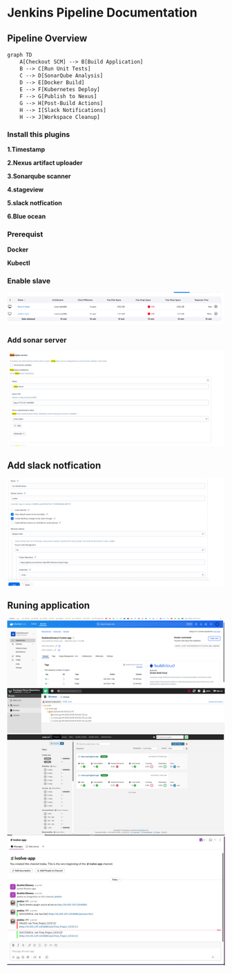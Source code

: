 # Jenkins Pipeline Documentation

## Pipeline Overview

```mermaid
graph TD
    A[Checkout SCM] --> B[Build Application]
    B --> C[Run Unit Tests]
    C --> D[SonarQube Analysis]
    D --> E[Docker Build]
    E --> F[Kubernetes Deploy]
    F --> G[Publish to Nexus]
    G --> H[Post-Build Actions]
    H --> I[Slack Notifications]
    H --> J[Workspace Cleanup]
```
### Install this plugins 
**1.Timestamp**

**2.Nexus artifact uploader**

**3.Sonarqube scanner**

**4.stageview**

**5.slack notfication**

**6.Blue  ocean**
### Prerequist

**Docker**

**Kubectl**

### Enable slave

![slave](https://github.com/ibrahim-reda-2001/Final_Project_iVolve/blob/master/Jenkins/screenshots/slave.png)

### Add sonar server 

![sonar](https://github.com/ibrahim-reda-2001/Final_Project_iVolve/blob/master/Jenkins/screenshots/integratewithsoner.png)

## Add slack notfication

![Slack](https://github.com/ibrahim-reda-2001/Final_Project_iVolve/blob/master/Jenkins/screenshots/intgratedSL.png)

## Runing application 
![sonar](https://github.com/ibrahim-reda-2001/Final_Project_iVolve/blob/master/Jenkins/screenshots/dockerhub.png)
![sonar](https://github.com/ibrahim-reda-2001/Final_Project_iVolve/blob/master/Jenkins/screenshots/nexus.png)
![sonar](https://github.com/ibrahim-reda-2001/Final_Project_iVolve/blob/master/Jenkins/screenshots/sonarqube.png)
![sonar](https://github.com/ibrahim-reda-2001/Final_Project_iVolve/blob/master/Jenkins/screenshots/slack.png)







